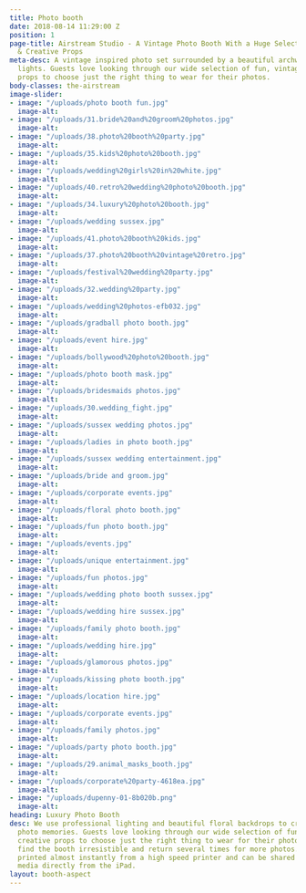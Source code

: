 ```yaml
---
title: Photo booth
date: 2018-08-14 11:29:00 Z
position: 1
page-title: Airstream Studio - A Vintage Photo Booth With a Huge Selection Of Vintage
  & Creative Props
meta-desc: A vintage inspired photo set surrounded by a beautiful archway of fairground
  lights. Guests love looking through our wide selection of fun, vintage and creative
  props to choose just the right thing to wear for their photos.
body-classes: the-airstream
image-slider:
- image: "/uploads/photo booth fun.jpg"
  image-alt: 
- image: "/uploads/31.bride%20and%20groom%20photos.jpg"
  image-alt: 
- image: "/uploads/38.photo%20booth%20party.jpg"
  image-alt: 
- image: "/uploads/35.kids%20photo%20booth.jpg"
  image-alt: 
- image: "/uploads/wedding%20girls%20in%20white.jpg"
  image-alt: 
- image: "/uploads/40.retro%20wedding%20photo%20booth.jpg"
  image-alt: 
- image: "/uploads/34.luxury%20photo%20booth.jpg"
  image-alt: 
- image: "/uploads/wedding sussex.jpg"
  image-alt: 
- image: "/uploads/41.photo%20booth%20kids.jpg"
  image-alt: 
- image: "/uploads/37.photo%20booth%20vintage%20retro.jpg"
  image-alt: 
- image: "/uploads/festival%20wedding%20party.jpg"
  image-alt: 
- image: "/uploads/32.wedding%20party.jpg"
  image-alt: 
- image: "/uploads/wedding%20photos-efb032.jpg"
  image-alt: 
- image: "/uploads/gradball photo booth.jpg"
  image-alt: 
- image: "/uploads/event hire.jpg"
  image-alt: 
- image: "/uploads/bollywood%20photo%20booth.jpg"
  image-alt: 
- image: "/uploads/photo booth mask.jpg"
  image-alt: 
- image: "/uploads/bridesmaids photos.jpg"
  image-alt: 
- image: "/uploads/30.wedding_fight.jpg"
  image-alt: 
- image: "/uploads/sussex wedding photos.jpg"
  image-alt: 
- image: "/uploads/ladies in photo booth.jpg"
  image-alt: 
- image: "/uploads/sussex wedding entertainment.jpg"
  image-alt: 
- image: "/uploads/bride and groom.jpg"
  image-alt: 
- image: "/uploads/corporate events.jpg"
  image-alt: 
- image: "/uploads/floral photo booth.jpg"
  image-alt: 
- image: "/uploads/fun photo booth.jpg"
  image-alt: 
- image: "/uploads/events.jpg"
  image-alt: 
- image: "/uploads/unique entertainment.jpg"
  image-alt: 
- image: "/uploads/fun photos.jpg"
  image-alt: 
- image: "/uploads/wedding photo booth sussex.jpg"
  image-alt: 
- image: "/uploads/wedding hire sussex.jpg"
  image-alt: 
- image: "/uploads/family photo booth.jpg"
  image-alt: 
- image: "/uploads/wedding hire.jpg"
  image-alt: 
- image: "/uploads/glamorous photos.jpg"
  image-alt: 
- image: "/uploads/kissing photo booth.jpg"
  image-alt: 
- image: "/uploads/location hire.jpg"
  image-alt: 
- image: "/uploads/corporate events.jpg"
  image-alt: 
- image: "/uploads/family photos.jpg"
  image-alt: 
- image: "/uploads/party photo booth.jpg"
  image-alt: 
- image: "/uploads/29.animal_masks_booth.jpg"
  image-alt: 
- image: "/uploads/corporate%20party-4618ea.jpg"
  image-alt: 
- image: "/uploads/dupenny-01-8b020b.png"
  image-alt: 
heading: Luxury Photo Booth
desc: We use professional lighting and beautiful floral backdrops to create stunning
  photo memories. Guests love looking through our wide selection of fun, vintage and
  creative props to choose just the right thing to wear for their photos. Many people
  find the booth irresistible and return several times for more photos. Pictures are
  printed almost instantly from a high speed printer and can be shared with social
  media directly from the iPad.
layout: booth-aspect
---
```


